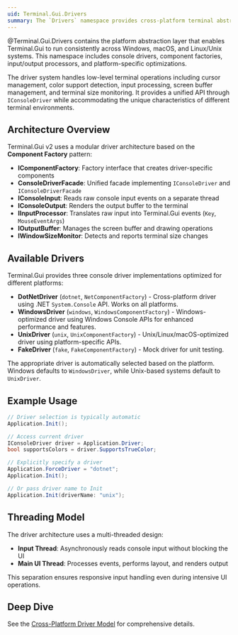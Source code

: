 ```yaml
---
uid: Terminal.Gui.Drivers
summary: The `Drivers` namespace provides cross-platform terminal abstraction and console driver implementations.
---
```


@Terminal.Gui.Drivers contains the platform abstraction layer that enables Terminal.Gui to run consistently across Windows, macOS, and Linux/Unix systems. This namespace includes console drivers, component factories, input/output processors, and platform-specific optimizations.

The driver system handles low-level terminal operations including cursor management, color support detection, input processing, screen buffer management, and terminal size monitoring. It provides a unified API through `IConsoleDriver` while accommodating the unique characteristics of different terminal environments.

## Architecture Overview

Terminal.Gui v2 uses a modular driver architecture based on the **Component Factory** pattern:

- **IComponentFactory<T>**: Factory interface that creates driver-specific components
- **ConsoleDriverFacade<T>**: Unified facade implementing `IConsoleDriver` and `IConsoleDriverFacade`
- **IConsoleInput<T>**: Reads raw console input events on a separate thread
- **IConsoleOutput**: Renders the output buffer to the terminal
- **IInputProcessor**: Translates raw input into Terminal.Gui events (`Key`, `MouseEventArgs`)
- **IOutputBuffer**: Manages the screen buffer and drawing operations
- **IWindowSizeMonitor**: Detects and reports terminal size changes

## Available Drivers

Terminal.Gui provides three console driver implementations optimized for different platforms:

- **DotNetDriver** (`dotnet`, `NetComponentFactory`) - Cross-platform driver using .NET `System.Console` API. Works on all platforms.
- **WindowsDriver** (`windows`, `WindowsComponentFactory`) - Windows-optimized driver using Windows Console APIs for enhanced performance and features.
- **UnixDriver** (`unix`, `UnixComponentFactory`) - Unix/Linux/macOS-optimized driver using platform-specific APIs.
- **FakeDriver** (`fake`, `FakeComponentFactory`) - Mock driver for unit testing.

The appropriate driver is automatically selected based on the platform. Windows defaults to `WindowsDriver`, while Unix-based systems default to `UnixDriver`.

## Example Usage

```csharp
// Driver selection is typically automatic
Application.Init();

// Access current driver
IConsoleDriver driver = Application.Driver;
bool supportsColors = driver.SupportsTrueColor;

// Explicitly specify a driver
Application.ForceDriver = "dotnet";
Application.Init();

// Or pass driver name to Init
Application.Init(driverName: "unix");
```

## Threading Model

The driver architecture uses a multi-threaded design:

- **Input Thread**: Asynchronously reads console input without blocking the UI
- **Main UI Thread**: Processes events, performs layout, and renders output

This separation ensures responsive input handling even during intensive UI operations.

## Deep Dive

See the [Cross-Platform Driver Model](~/docs/drivers.md) for comprehensive details. 